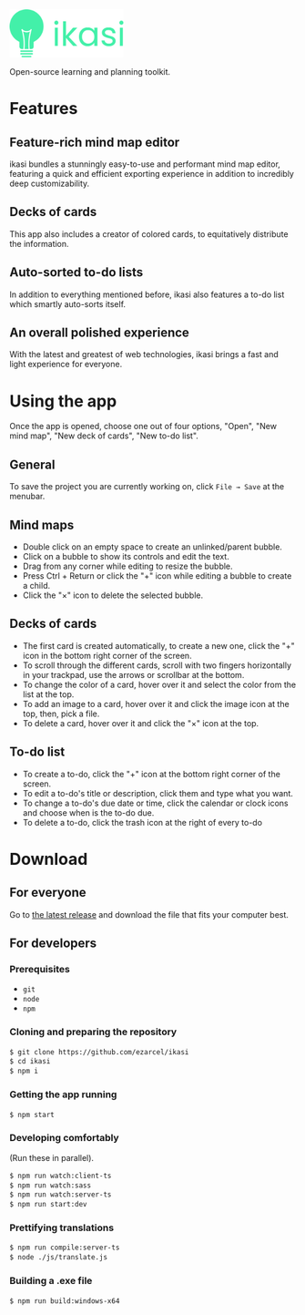 <img src="https://github.com/ezarcel/ikasi/raw/main/img/logo_with_text.png" alt="ikasi logo" width="200">
<br>

Open-source learning and planning toolkit.

# Features

## Feature-rich mind map editor

ikasi bundles a stunningly easy-to-use and performant mind map editor, featuring a quick and efficient exporting experience in addition to incredibly deep customizability.

## Decks of cards

This app also includes a creator of colored cards, to equitatively distribute the information.

## Auto-sorted to-do lists

In addition to everything mentioned before, ikasi also features a to-do list which smartly auto-sorts itself.

## An overall polished experience

With the latest and greatest of web technologies, ikasi brings a fast and light experience for everyone.

# Using the app

Once the app is opened, choose one out of four options, "Open", "New mind map", "New deck of cards", "New to-do list".

## General

To save the project you are currently working on, click `File → Save` at the menubar.

## Mind maps

- Double click on an empty space to create an unlinked/parent bubble.
- Click on a bubble to show its controls and edit the text.
- Drag from any corner while editing to resize the bubble.
- Press Ctrl + Return or click the "+" icon while editing a bubble to create a child.
- Click the "×" icon to delete the selected bubble.

## Decks of cards

- The first card is created automatically, to create a new one, click the "+" icon in the bottom right corner of the screen.
- To scroll through the different cards, scroll with two fingers horizontally in your trackpad, use the arrows or scrollbar at the bottom.
- To change the color of a card, hover over it and select the color from the list at the top.
- To add an image to a card, hover over it and click the image icon at the top, then, pick a file.
- To delete a card, hover over it and click the "×" icon at the top.

## To-do list

- To create a to-do, click the "+" icon at the bottom right corner of the screen.
- To edit a to-do's title or description, click them and type what you want.
- To change a to-do's due date or time, click the calendar or clock icons and choose when is the to-do due.
- To delete a to-do, click the trash icon at the right of every to-do

# Download

## For everyone

Go to [the latest release](https://github.com/ezarcel/ikasi/releases/latest) and download the file that fits your computer best.

## For developers

### Prerequisites

- `git`
- `node`
- `npm`

### Cloning and preparing the repository

```zsh
$ git clone https://github.com/ezarcel/ikasi
$ cd ikasi
$ npm i
```

### Getting the app running

```zsh
$ npm start
```

### Developing comfortably

(Run these in parallel).

```zsh
$ npm run watch:client-ts
$ npm run watch:sass
$ npm run watch:server-ts
$ npm run start:dev
```

### Prettifying translations

```zsh
$ npm run compile:server-ts
$ node ./js/translate.js
```

### Building a .exe file

```zsh
$ npm run build:windows-x64
```
